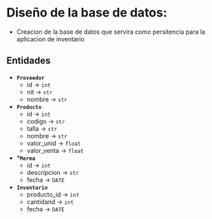 # Diseño de la base de datos:

* Creacion de la base de datos que servira como persitencia para la aplicacion de inventario

## Entidades

* **`Proveedor`**
    * id $\rightarrow$ `int`
    * nit $\rightarrow$ `str`
    * nombre $\rightarrow$ `str`
* **`Producto`**
    * id $\rightarrow$ `int`
    * codigo $\rightarrow$ `str`
    * talla $\rightarrow$ `str`
    * nombre $\rightarrow$ `str`
    * valor_unid $\rightarrow$ `float`
    * valor_venta $\rightarrow$ `float`
* ***`Merma`**
    * id $\rightarrow$ `int`
    * descripcion $\rightarrow$ `str`
    * fecha $\rightarrow$ `DATE`
* **`Inventario`**
    * producto_id $\rightarrow$ `int`
    * cantidand $\rightarrow$ `int`
    * fecha $\rightarrow$ `DATE`